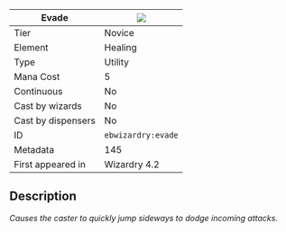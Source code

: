 | Evade |![](https://github.com/Electroblob77/Wizardry/blob/1.12.2/src/main/resources/assets/ebwizardry/textures/spells/evade.png)|
|---|---|
| Tier | Novice |
| Element | Healing |
| Type | Utility |
| Mana Cost | 5 |
| Continuous | No |
| Cast by wizards | No |
| Cast by dispensers | No |
| ID | `ebwizardry:evade` |
| Metadata | 145 |
| First appeared in | Wizardry 4.2 |
## Description
_Causes the caster to quickly jump sideways to dodge incoming attacks._